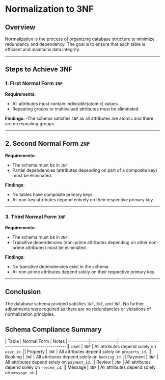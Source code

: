 # Normalization to 3NF

## Overview
Normalization is the process of organizing database structure to minimize redundancy and dependency. The goal is to ensure that each table is efficient and maintains data integrity.

---

## Steps to Achieve 3NF

### 1. First Normal Form `1NF`
**Requirements:**
- All attributes must contain indivisible(atomic) values.
- Repeating groups or multivalued attributes must be eliminated.

**Findings:**
-The schema satisfies `1NF` as all attributes are atomic and there are no repeating groups.

---

## 2. Second Normal Form `2NF`
**Requirements:**
- The schema must be in `1NF`
- Partial dependencies (attributes depending on part of a composite key) must be eliminated.

**Findings:**
- No tables have composite primary keys.
- All non-key attributes depend entirely on their respective primary key.


---

### 3. Third Normal Form `3NF`
**Requirements:**
- The schema must be in `2NF`.
- Transitive dependencies (non-prime attributes depending on other non-prime attributes) must be eliminated.

**Findings:**
- No transitive dependencies exist in the schema.
- All non-prime attributes depend solely on their respective primary key.

---

## Conclusion
The database schema privided satisfies `1NF`, `2NF`, and `3NF`. No further adjustments were required as there are no redundancies or violations of normalization principles.

## Schema Compliance Summary
| Table     | Normal Form | Notes
|-----------|-------------|----------------------------------------------------|| User      | `3NF`       | All attributes depend solely on `user_id`.         || Property  | `3NF`       | All attributes depend solely on `property_id`.     || Booking   | `3NF`       | All attributes depend solely on `booking_id`.      || Payment   | `3NF`       | All attributes depend solely on `payment_id`.      || Review    | `3NF`       | All attributes depend solely on `review_id`.       || Message   | `3NF`       | All attributes depend solely on `message_id`.      |

